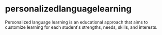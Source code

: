 # personalizedlanguagelearning
Personalized language learning is an educational approach that aims to customize learning for each student's strengths, needs, skills, and interests.
